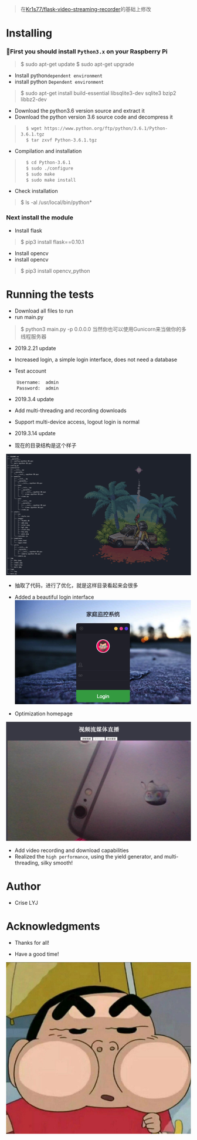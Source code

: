 > 在[Kr1s77/flask-video-streaming-recorder](https://github.com/Kr1s77/flask-video-streaming-recorder)的基础上修改

# Installing
### 🐍First you should install ``Python3.x`` on your Raspberry Pi

>   $ sudo  apt-get  update
>   $ sudo  apt-get  upgrade
	
    	
- Install python``dependent environment``
- install python ``Dependent environment``

>    $ sudo apt-get install build-essential libsqlite3-dev sqlite3 bzip2 libbz2-dev

    
- Download the python3.6 version source and extract it
- Download the python version 3.6 source code and decompress it

>    	$ wget https://www.python.org/ftp/python/3.6.1/Python-3.6.1.tgz
>    	$ tar zxvf Python-3.6.1.tgz
  	
- Compilation and installation

>	    $ cd Python-3.6.1
>	    $ sudo ./configure
>	    $ sudo make
>	    $ sudo make install
	    
- Check installation

> 	$ ls -al /usr/local/bin/python*


### Next install the module

- Install flask

> 	$ pip3 install flask==0.10.1
    	
- Install opencv
- install opencv

> $ pip3 install opencv_python
  
# Running the tests

- Download all files to run
- run main.py

> 	$ python3 main.py -p 0.0.0.0
> 当然你也可以使用Gunicorn来当做你的多线程服务器
    	
 - 2019.2.21 update

 - Increased login, a simple login interface, does not need a database
 
 - Test account
 ```
     Username:  admin
     Password:  admin
 ```
 - 2019.3.4 update
 - Add multi-threading and recording downloads
 - Support multi-device access, logout login is normal

 - 2019.3.14 update
 - 现在的目录结构是这个样子

 ![](./img/tree.png)
 
- 抽取了代码，进行了优化，就是这样目录看起来会很多
 
 - Added a beautiful login interface
 ![Alt text](./img/login.png)
 
 - Optimization homepage

 ![Alt text](./img/index.jpg)
 
 - Add video recording and download capabilities
 - Realized the ``high performance``, using the yield generator, and multi-threading, silky smooth!
 
# Author
- Crise LYJ
  
# Acknowledgments
- Thanks for all!

- Have a good time!

 ![Alt text](./img/hha.jpeg)
